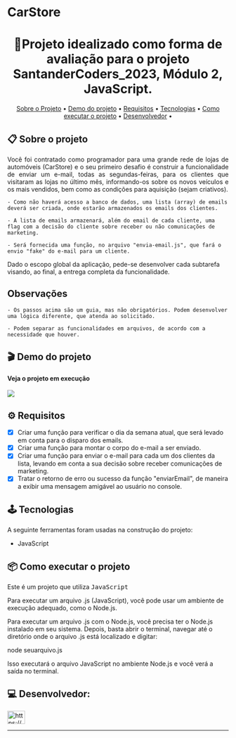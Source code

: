 # CarStore

<h1 align="center">📝Projeto idealizado como forma de avaliação para o projeto SantanderCoders_2023, Módulo 2, JavaScript. </h1>

<p align="center">
 <a href="#-sobre-o-projeto">Sobre o Projeto</a> •
 <a href="#-demo-do-projeto">Demo do projeto</a> •
 <a href="#-requisitos">Requisitos</a> • 
 <a href="#-tecnologias">Tecnologias</a> • 
 <a href="#-como-executar-o-projeto">Como executar o projeto</a> • 
 <a href="#-desenvolvedora">Desenvolvedor</a> • 
</p>

## 📋 Sobre o projeto

<p align="justify">
    Você foi contratado como programador para uma grande rede de lojas de automóveis (CarStore) e o seu primeiro desafio é construir a funcionalidade de enviar um e-mail, todas as segundas-feiras, para os clientes que visitaram as lojas no último mês, informando-os sobre os novos veículos e os mais vendidos, bem como as condições para aquisição (sejam criativos).

    - Como não haverá acesso a banco de dados, uma lista (array) de emails deverá ser criada, onde estarão armazenados os emails dos clientes.

    - A lista de emails armazenará, além do email de cada cliente, uma flag com a decisão do cliente sobre receber ou não comunicações de marketing.

    - Será fornecida uma função, no arquivo "envia-email.js", que fará o envio "fake" do e-mail para um cliente.

Dado o escopo global da aplicação, pede-se desenvolver cada subtarefa visando, ao final, a entrega completa da funcionalidade.

## Observações

    - Os passos acima são um guia, mas não obrigatórios. Podem desenvolver uma lógica diferente, que atenda ao solicitado.

    - Podem separar as funcionalidades em arquivos, de acordo com a necessidade que houver.
</p>

## 🎬 Demo do projeto
  
#### Veja o projeto em execução 

  <a href="">
    <img src="https://img.shields.io/badge/Acessar%20Projeto%20-%20web-green">
  </a>

## ⚙ Requisitos
- [x] Criar uma função para verificar o dia da semana atual, que será levado em conta para o disparo dos emails.
- [x] Criar uma função para montar o corpo do e-mail a ser enviado.
- [x] Criar uma função para enviar o e-mail para cada um dos clientes da lista, levando em conta a sua decisão sobre receber comunicações de marketing.
- [x] Tratar o retorno de erro ou sucesso da função "enviarEmail", de maneira a exibir uma mensagem amigável ao usuário no console.

## 🕹 Tecnologias

A seguinte ferramentas foram usadas na construção do projeto:

- JavaScript
   
## 📦 Como executar o projeto

Este é um projeto que utiliza <kbd>JavaScript<kbd>

Para executar um arquivo .js (JavaScript), você pode usar um ambiente de execução adequado, como o Node.js. <br>

Para executar um arquivo .js com o Node.js, você precisa ter o Node.js instalado em seu sistema. Depois, basta abrir o terminal, navegar até o diretório onde o arquivo .js está localizado e digitar:

node seuarquivo.js

Isso executará o arquivo JavaScript no ambiente Node.js e você verá a saída no terminal.


## 💻 Desenvolvedor:

<p align="left">
<a href="https://www.linkedin.com/in/lucaspenals/" target="blank"><img align="center" src="https://raw.githubusercontent.com/rahuldkjain/github-profile-readme-generator/master/src/images/icons/Social/linked-in-alt.svg" alt="https://www.linkedin.com/in/lucaspenals/" height="30" width="40" /></a>
</p>


---

